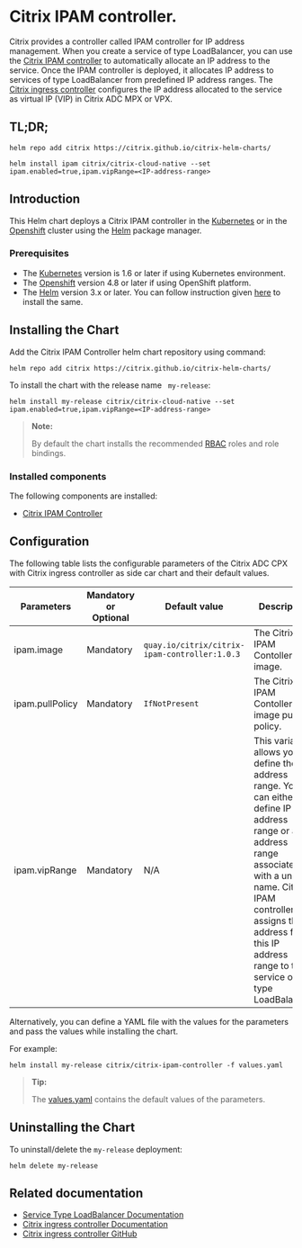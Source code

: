 # Citrix IPAM controller.

Citrix provides a controller called IPAM controller for IP address management. When you create a service of type LoadBalancer, you can use the [Citrix IPAM controller](https://developer-docs.citrix.com/projects/citrix-k8s-ingress-controller/en/latest/network/type_loadbalancer/) to automatically allocate an IP address to the service. Once the IPAM controller is deployed, it allocates IP address to services of type LoadBalancer from predefined IP address ranges. The [Citrix ingress controller](https://developer-docs.citrix.com/projects/citrix-k8s-ingress-controller/en/latest/) configures the IP address allocated to the service as virtual IP (VIP) in Citrix ADC MPX or VPX.

## TL;DR;

   ```
   helm repo add citrix https://citrix.github.io/citrix-helm-charts/

   helm install ipam citrix/citrix-cloud-native --set ipam.enabled=true,ipam.vipRange=<IP-address-range>
   ```

## Introduction
This Helm chart deploys a Citrix IPAM controller in the [Kubernetes](https://kubernetes.io/) or in the [Openshift](https://www.openshift.com) cluster using the [Helm](https://helm.sh/) package manager.

### Prerequisites

-  The [Kubernetes](https://kubernetes.io/) version is 1.6 or later if using Kubernetes environment.
-  The [Openshift](https://www.openshift.com) version 4.8 or later if using OpenShift platform.
-  The [Helm](https://helm.sh/) version 3.x or later. You can follow instruction given [here](https://github.com/citrix/citrix-helm-charts/blob/master/Helm_Installation_version_3.md) to install the same.

## Installing the Chart
Add the Citrix IPAM Controller helm chart repository using command:

   ```
   helm repo add citrix https://citrix.github.io/citrix-helm-charts/
   ```

   To install the chart with the release name ``` my-release```:

   ```
   helm install my-release citrix/citrix-cloud-native --set ipam.enabled=true,ipam.vipRange=<IP-address-range>
   ```

> **Note:**
>
> By default the chart installs the recommended [RBAC](https://kubernetes.io/docs/admin/authorization/rbac/) roles and role bindings.

### Installed components

The following components are installed:

-  [Citrix IPAM Controller](https://developer-docs.citrix.com/projects/citrix-k8s-ingress-controller/en/latest/network/type_loadbalancer/)

## Configuration
The following table lists the configurable parameters of the Citrix ADC CPX with Citrix ingress controller as side car chart and their default values.

| Parameters | Mandatory or Optional | Default value | Description |
| ---------- | --------------------- | ------------- | ----------- |
| ipam.image | Mandatory | `quay.io/citrix/citrix-ipam-controller:1.0.3` | The Citrix IPAM Contoller image. |
| ipam.pullPolicy | Mandatory | `IfNotPresent` | The Citrix IPAM Contoller image pull policy. |
| ipam.vipRange | Mandatory | N/A | This variable allows you to define the IP address range. You can either define IP address range or an IP address range associated with a unique name. Citrix IPAM controller assigns the IP address from this IP address range to the service of type LoadBalancer. |

Alternatively, you can define a YAML file with the values for the parameters and pass the values while installing the chart.

For example:
   ```
   helm install my-release citrix/citrix-ipam-controller -f values.yaml
   ```

> **Tip:**
>
> The [values.yaml](https://github.com/citrix/citrix-helm-charts/blob/master/citrix_cloud_native_values.yaml) contains the default values of the parameters.

## Uninstalling the Chart
To uninstall/delete the ```my-release``` deployment:
   ```
   helm delete my-release
   ```

## Related documentation

- [Service Type LoadBalancer Documentation](https://developer-docs.citrix.com/projects/citrix-k8s-ingress-controller/en/latest/network/type_loadbalancer/)
- [Citrix ingress controller Documentation](https://developer-docs.citrix.com/projects/citrix-k8s-ingress-controller/en/latest/)
- [Citrix ingress controller GitHub](https://github.com/citrix/citrix-k8s-ingress-controller)
